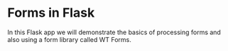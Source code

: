 # Forms in Flask

In this Flask app we will demonstrate the basics of processing forms and also using a form library called WT Forms.